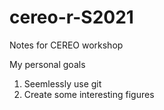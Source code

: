 # cereo-r-S2021

Notes for CEREO workshop

My personal goals
1. Seemlessly use git
2. Create some interesting figures


